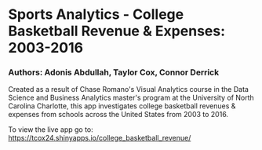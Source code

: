 # Sports Analytics - College Basketball Revenue & Expenses: 2003-2016

### Authors: Adonis Abdullah, Taylor Cox, Connor Derrick

Created as a result of Chase Romano's Visual Analytics course in the Data Science and Business Analytics master's program at the University of North Carolina Charlotte, this app investigates college basketball revenues & expenses from schools across the United States from 2003 to 2016.

To view the live app go to: https://tcox24.shinyapps.io/college_basketball_revenue/
